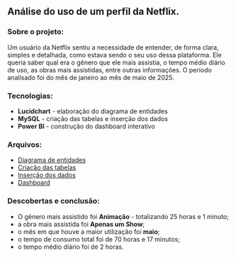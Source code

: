 ## Análise do uso de um perfil da Netflix.

### Sobre o projeto:
  Um usuário da Netflix sentiu a necessidade de entender, de forma clara, simples e detalhada, como estava sendo o seu uso dessa plataforma. Ele queria saber qual era o gênero que ele mais assistia, o tempo médio diário de uso, as obras mais assistidas, entre outras informações. O período analisado foi do mês de janeiro ao mês de maio de 2025.
  
### Tecnologias:
  - **Lucidchart** - elaboração do diagrama de entidades
  - **MySQL** - criação das tabelas e inserção dos dados
  - **Power BI** - construção do dashboard interativo

### Arquivos:
  - [Diagrama de entidades](https://github.com/langrassi/analise_netflix/blob/main/diagrama_netflix.jpg)
  - [Criação das tabelas](https://github.com/langrassi/analise_netflix/blob/main/Tabelas.sql)
  - [Inserção dos dados](https://github.com/langrassi/analise_netflix/blob/main/Inser%C3%A7%C3%A3o%20de%20dados_projeto.sql)
  - [Dashboard](https://github.com/langrassi/analise_netflix/blob/main/Projeto%20BI%20-%20Netflix.pbix)

### Descobertas e conclusão: 
  - O gênero mais assistido foi **Animação** - totalizando 25 horas e 1 minuto;
  - a obra mais assistida foi **Apenas um Show**;
  - o mês em que houve a maior utilização foi **maio**;
  - o tempo de consumo total foi de 70 horas e 17 minutos;
  - o tempo médio diário foi de 2 horas.

